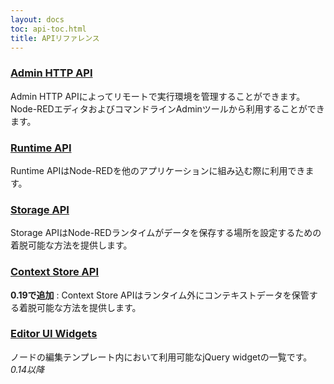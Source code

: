 ```yaml
---
layout: docs
toc: api-toc.html
title: APIリファレンス
---
```


### [Admin HTTP API](admin)

Admin HTTP APIによってリモートで実行環境を管理することができます。
Node-REDエディタおよびコマンドラインAdminツールから利用することができます。

### [Runtime API](runtime)

Runtime APIはNode-REDを他のアプリケーションに組み込む際に利用できます。

### [Storage API](storage)

Storage APIはNode-REDランタイムがデータを保存する場所を設定するための
着脱可能な方法を提供します。

### [Context Store API](context)

**0.19で追加** : Context Store APIはランタイム外にコンテキストデータを保管する着脱可能な方法を提供します。

### [Editor UI Widgets](ui)

ノードの編集テンプレート内において利用可能なjQuery widgetの一覧です。 _0.14以降_
